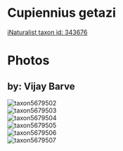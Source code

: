 
Cupiennius getazi
=================
  
[iNaturalist taxon id: 343676](https://www.inaturalist.org/taxa/343676)
# Photos

## by: Vijay Barve
  
![taxon5679502](https://inaturalist-open-data.s3.amazonaws.com/photos/5977685/medium.jpeg)  
![taxon5679503](https://inaturalist-open-data.s3.amazonaws.com/photos/5977686/medium.jpeg)  
![taxon5679504](https://inaturalist-open-data.s3.amazonaws.com/photos/5977702/medium.jpeg)  
![taxon5679505](https://inaturalist-open-data.s3.amazonaws.com/photos/5977703/medium.jpeg)  
![taxon5679506](https://inaturalist-open-data.s3.amazonaws.com/photos/5977704/medium.jpeg)  
![taxon5679507](https://inaturalist-open-data.s3.amazonaws.com/photos/5977705/medium.jpeg)
